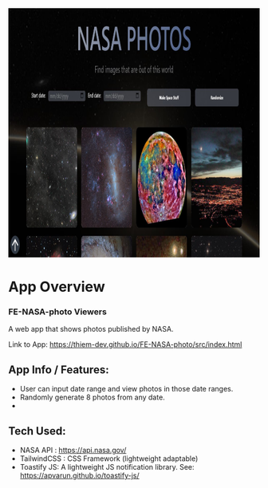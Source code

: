 <img src="https://github.com/thiem-dev/FE-NASA-photo/blob/main/public/nasa-pic-app1.jpg" width="1200" height="500">



# App Overview
### FE-NASA-photo Viewers
A web app that shows photos published by NASA.


Link to App: https://thiem-dev.github.io/FE-NASA-photo/src/index.html

## App Info / Features:
- User can input date range and view photos in those date ranges.
- Randomly generate 8 photos from any date.
- 

## Tech Used: 
- NASA API : https://api.nasa.gov/
- TailwindCSS : CSS Framework (lightweight adaptable)
- Toastify JS: A lightweight JS notification library. See: https://apvarun.github.io/toastify-js/ 
